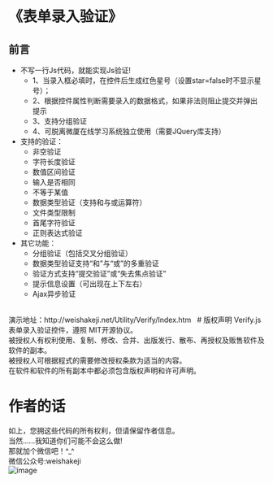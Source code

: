 ﻿
# 《表单录入验证》

## 前言
- 不写一行Js代码，就能实现Js验证!
   - 1、当录入框必填时，在控件后生成红色星号（设置star=false时不显示星号）；
   - 2、根据控件属性判断需要录入的数据格式，如果非法则阻止提交并弹出提示
   - 3、支持分组验证
   - 4、可脱离微厦在线学习系统独立使用（需要JQuery库支持）
- 支持的验证：
   - 非空验证
   - 字符长度验证
   - 数值区间验证
   - 输入是否相同
   - 不等于某值
   - 数据类型验证（支持和与或运算符）
   - 文件类型限制
   - 首尾字符验证
   - 正则表达式验证 
- 其它功能：
   - 分组验证（包括交叉分组验证）
   - 数据类型验证支持“和”与“或”的多重验证
   - 验证方式支持“提交验证”或“失去焦点验证”
   - 提示信息设置（可出现在上下左右）
   - Ajax异步验证
<br/>
演示地址：http://weishakeji.net/Utility/Verify/Index.htm
 
# 版权声明
Verify.js表单录入验证控件，遵照 MIT开源协议。<br/>
被授权人有权利使用、复制、修改、合并、出版发行、散布、再授权及贩售软件及软件的副本。<br/>
被授权人可根据程式的需要修改授权条款为适当的内容。<br/>
在软件和软件的所有副本中都必须包含版权声明和许可声明。<br/>

# 作者的话
如上，您拥这些代码的所有权利，但请保留作者信息。<br/>
当然......我知道你们可能不会这么做!<br/>
那就加个微信吧！^_^<br/>
微信公众号:weishakeji<br/>
![image](https://github.com/weishakeji/Verify_Js/blob/master/Images/qr.png)
